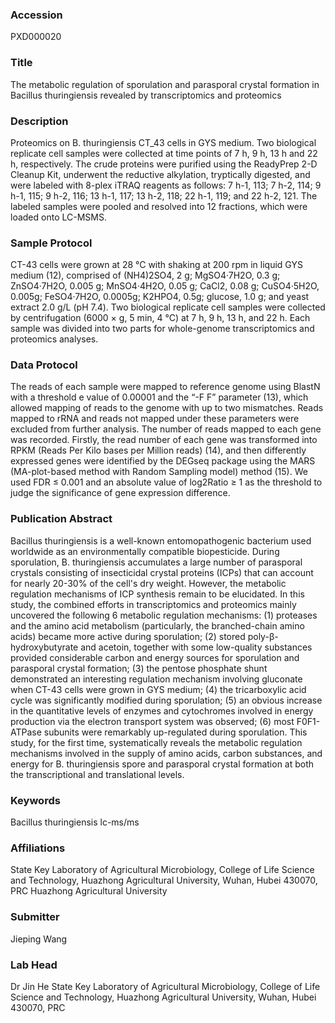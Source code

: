 ### Accession
PXD000020

### Title
The metabolic regulation of sporulation and parasporal crystal formation in Bacillus thuringiensis revealed by transcriptomics and proteomics

### Description
Proteomics on B. thuringiensis CT_43 cells in GYS medium. Two biological replicate cell samples were collected at time points of 7 h, 9 h, 13 h and 22 h, respectively. The crude proteins were purified using the ReadyPrep 2-D Cleanup Kit, underwent the reductive alkylation, tryptically digested, and were labeled with 8-plex iTRAQ reagents as follows: 7 h-1, 113; 7 h-2, 114; 9 h-1, 115; 9 h-2, 116; 13 h-1, 117; 13 h-2, 118; 22 h-1, 119; and 22 h-2, 121. The labeled samples were pooled and resolved into 12 fractions, which were loaded onto LC-MSMS.

### Sample Protocol
CT-43 cells were grown at 28 °C with shaking at 200 rpm in liquid GYS medium (12), comprised of (NH4)2SO4, 2 g; MgSO4·7H2O, 0.3 g; ZnSO4·7H2O, 0.005 g; MnSO4·4H2O, 0.05 g; CaCl2, 0.08 g; CuSO4·5H2O, 0.005g; FeSO4·7H2O, 0.0005g; K2HPO4, 0.5g; glucose, 1.0 g; and yeast extract 2.0 g/L (pH 7.4). Two biological replicate cell samples were collected by centrifugation (6000 × g, 5 min, 4 °C) at 7 h, 9 h, 13 h, and 22 h. Each sample was divided into two parts for whole-genome transcriptomics and proteomics analyses.

### Data Protocol
The reads of each sample were mapped to reference genome using BlastN with a threshold e value of 0.00001 and the “-F F” parameter (13), which allowed mapping of reads to the genome with up to two mismatches. Reads mapped to rRNA and reads not mapped under these parameters were excluded from further analysis. The number of reads mapped to each gene was recorded. Firstly, the read number of each gene was transformed into RPKM (Reads Per Kilo bases per Million reads) (14), and then differently expressed genes were identified by the DEGseq package using the MARS (MA-plot-based method with Random Sampling model) method (15). We used FDR ≤ 0.001 and an absolute value of log2Ratio ≥ 1 as the threshold to judge the significance of gene expression difference.

### Publication Abstract
Bacillus thuringiensis is a well-known entomopathogenic bacterium used worldwide as an environmentally compatible biopesticide. During sporulation, B. thuringiensis accumulates a large number of parasporal crystals consisting of insecticidal crystal proteins (ICPs) that can account for nearly 20-30% of the cell's dry weight. However, the metabolic regulation mechanisms of ICP synthesis remain to be elucidated. In this study, the combined efforts in transcriptomics and proteomics mainly uncovered the following 6 metabolic regulation mechanisms: (1) proteases and the amino acid metabolism (particularly, the branched-chain amino acids) became more active during sporulation; (2) stored poly-&#x3b2;-hydroxybutyrate and acetoin, together with some low-quality substances provided considerable carbon and energy sources for sporulation and parasporal crystal formation; (3) the pentose phosphate shunt demonstrated an interesting regulation mechanism involving gluconate when CT-43 cells were grown in GYS medium; (4) the tricarboxylic acid cycle was significantly modified during sporulation; (5) an obvious increase in the quantitative levels of enzymes and cytochromes involved in energy production via the electron transport system was observed; (6) most F0F1-ATPase subunits were remarkably up-regulated during sporulation. This study, for the first time, systematically reveals the metabolic regulation mechanisms involved in the supply of amino acids, carbon substances, and energy for B. thuringiensis spore and parasporal crystal formation at both the transcriptional and translational levels.

### Keywords
Bacillus thuringiensis lc-ms/ms

### Affiliations
State Key Laboratory of Agricultural Microbiology, College of Life Science and Technology, Huazhong Agricultural University, Wuhan, Hubei 430070, PRC
Huazhong Agricultural University

### Submitter
Jieping Wang

### Lab Head
Dr Jin He
State Key Laboratory of Agricultural Microbiology, College of Life Science and Technology, Huazhong Agricultural University, Wuhan, Hubei 430070, PRC


